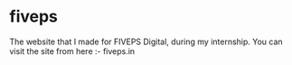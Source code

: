 # fiveps
The website that I made for FIVEPS Digital, during my internship.
You can visit the site from here :- fiveps.in
